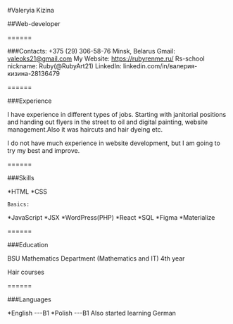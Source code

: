 

#Valeryia Kizina

##Web-developer

======


###Contacts:
+375 (29) 306-58-76
Minsk, Belarus
Gmail: valeoks21@gmail.com
My Website: https://rubyrenme.ru/
Rs-school nickname: Ruby(@RubyArt21)
LinkedIn: linkedin.com/in/валерия-кизина-28136479

======


###Experience

I have experience in different types of jobs. Starting with janitorial positions and handing out flyers in the street to oil and digital painting, website management.Also it was haircuts and hair dyeing etc.

I do not have much experience in website development, but I am going to try my best and improve.

======


###Skills 

*HTML
*CSS

    Basics:
*JavaScript
*JSX
*WordPress(PHP)
*React
*SQL
*Figma
*Materialize

======

###Education

BSU 
Mathematics Department (Mathematics and IT)
4th year


Hair courses


======


###Languages

*English ---B1
*Polish ---B1
Also started learning German